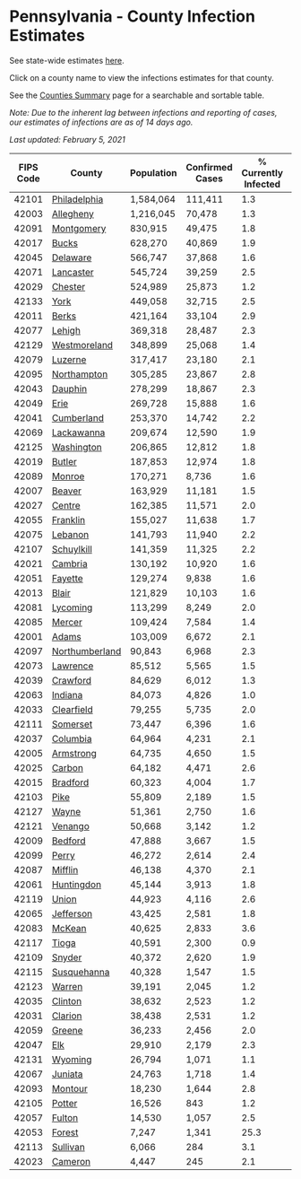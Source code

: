 # Pennsylvania - County Infection Estimates

See state-wide estimates [here](/infections/us-pa).

Click on a county name to view the infections estimates for that county.

See the [Counties Summary](/infections/summary-counties) page for a searchable and sortable table.

*Note: Due to the inherent lag between infections and reporting of cases, our estimates of infections are as of 14 days ago.*

*Last updated: February 5, 2021*

|   FIPS Code |                           County |   Population |   Confirmed Cases |   % Currently Infected |   % Total Infected |
|-------------|----------------------------------|--------------|-------------------|------------------------|--------------------|
|       42101 |     [Philadelphia](philadelphia) |    1,584,064 |           111,411 |                    1.3 |               27.0 |
|       42003 |           [Allegheny](allegheny) |    1,216,045 |            70,478 |                    1.3 |               18.4 |
|       42091 |         [Montgomery](montgomery) |      830,915 |            49,475 |                    1.8 |               21.4 |
|       42017 |                   [Bucks](bucks) |      628,270 |            40,869 |                    1.9 |               22.9 |
|       42045 |             [Delaware](delaware) |      566,747 |            37,868 |                    1.6 |               24.6 |
|       42071 |           [Lancaster](lancaster) |      545,724 |            39,259 |                    2.5 |               23.9 |
|       42029 |               [Chester](chester) |      524,989 |            25,873 |                    1.2 |               16.8 |
|       42133 |                     [York](york) |      449,058 |            32,715 |                    2.5 |               23.0 |
|       42011 |                   [Berks](berks) |      421,164 |            33,104 |                    2.9 |               27.7 |
|       42077 |                 [Lehigh](lehigh) |      369,318 |            28,487 |                    2.3 |               28.1 |
|       42129 |     [Westmoreland](westmoreland) |      348,899 |            25,068 |                    1.4 |               22.6 |
|       42079 |               [Luzerne](luzerne) |      317,417 |            23,180 |                    2.1 |               26.2 |
|       42095 |       [Northampton](northampton) |      305,285 |            23,867 |                    2.8 |               27.9 |
|       42043 |               [Dauphin](dauphin) |      278,299 |            18,867 |                    2.3 |               22.1 |
|       42049 |                     [Erie](erie) |      269,728 |            15,888 |                    1.6 |               18.2 |
|       42041 |         [Cumberland](cumberland) |      253,370 |            14,742 |                    2.2 |               18.6 |
|       42069 |         [Lackawanna](lackawanna) |      209,674 |            12,590 |                    1.9 |               21.0 |
|       42125 |         [Washington](washington) |      206,865 |            12,812 |                    1.8 |               19.1 |
|       42019 |                 [Butler](butler) |      187,853 |            12,974 |                    1.8 |               21.6 |
|       42089 |                 [Monroe](monroe) |      170,271 |             8,736 |                    1.6 |               19.4 |
|       42007 |                 [Beaver](beaver) |      163,929 |            11,181 |                    1.5 |               22.3 |
|       42027 |                 [Centre](centre) |      162,385 |            11,571 |                    2.0 |               21.2 |
|       42055 |             [Franklin](franklin) |      155,027 |            11,638 |                    1.7 |               24.5 |
|       42075 |               [Lebanon](lebanon) |      141,793 |            11,940 |                    2.2 |               28.5 |
|       42107 |         [Schuylkill](schuylkill) |      141,359 |            11,325 |                    2.2 |               26.1 |
|       42021 |               [Cambria](cambria) |      130,192 |            10,920 |                    1.6 |               26.0 |
|       42051 |               [Fayette](fayette) |      129,274 |             9,838 |                    1.6 |               23.8 |
|       42013 |                   [Blair](blair) |      121,829 |            10,103 |                    1.6 |               25.4 |
|       42081 |             [Lycoming](lycoming) |      113,299 |             8,249 |                    2.0 |               22.8 |
|       42085 |                 [Mercer](mercer) |      109,424 |             7,584 |                    1.4 |               21.7 |
|       42001 |                   [Adams](adams) |      103,009 |             6,672 |                    2.1 |               20.5 |
|       42097 | [Northumberland](northumberland) |       90,843 |             6,968 |                    2.3 |               23.9 |
|       42073 |             [Lawrence](lawrence) |       85,512 |             5,565 |                    1.5 |               20.3 |
|       42039 |             [Crawford](crawford) |       84,629 |             6,012 |                    1.3 |               22.1 |
|       42063 |               [Indiana](indiana) |       84,073 |             4,826 |                    1.0 |               17.9 |
|       42033 |         [Clearfield](clearfield) |       79,255 |             5,735 |                    2.0 |               22.2 |
|       42111 |             [Somerset](somerset) |       73,447 |             6,396 |                    1.6 |               27.2 |
|       42037 |             [Columbia](columbia) |       64,964 |             4,231 |                    2.1 |               22.2 |
|       42005 |           [Armstrong](armstrong) |       64,735 |             4,650 |                    1.5 |               22.4 |
|       42025 |                 [Carbon](carbon) |       64,182 |             4,471 |                    2.6 |               22.8 |
|       42015 |             [Bradford](bradford) |       60,323 |             4,004 |                    1.7 |               20.2 |
|       42103 |                     [Pike](pike) |       55,809 |             2,189 |                    1.5 |               15.8 |
|       42127 |                   [Wayne](wayne) |       51,361 |             2,750 |                    1.6 |               17.6 |
|       42121 |               [Venango](venango) |       50,668 |             3,142 |                    1.2 |               19.1 |
|       42009 |               [Bedford](bedford) |       47,888 |             3,667 |                    1.5 |               23.9 |
|       42099 |                   [Perry](perry) |       46,272 |             2,614 |                    2.4 |               17.6 |
|       42087 |               [Mifflin](mifflin) |       46,138 |             4,370 |                    2.1 |               29.4 |
|       42061 |         [Huntingdon](huntingdon) |       45,144 |             3,913 |                    1.8 |               27.6 |
|       42119 |                   [Union](union) |       44,923 |             4,116 |                    2.6 |               28.3 |
|       42065 |           [Jefferson](jefferson) |       43,425 |             2,581 |                    1.8 |               18.2 |
|       42083 |                 [McKean](mckean) |       40,625 |             2,833 |                    3.6 |               21.1 |
|       42117 |                   [Tioga](tioga) |       40,591 |             2,300 |                    0.9 |               17.6 |
|       42109 |                 [Snyder](snyder) |       40,372 |             2,620 |                    1.9 |               20.0 |
|       42115 |       [Susquehanna](susquehanna) |       40,328 |             1,547 |                    1.5 |               12.8 |
|       42123 |                 [Warren](warren) |       39,191 |             2,045 |                    1.2 |               16.2 |
|       42035 |               [Clinton](clinton) |       38,632 |             2,523 |                    1.2 |               20.7 |
|       42031 |               [Clarion](clarion) |       38,438 |             2,531 |                    1.2 |               20.5 |
|       42059 |                 [Greene](greene) |       36,233 |             2,456 |                    2.0 |               21.1 |
|       42047 |                       [Elk](elk) |       29,910 |             2,179 |                    2.3 |               22.3 |
|       42131 |               [Wyoming](wyoming) |       26,794 |             1,071 |                    1.1 |               12.7 |
|       42067 |               [Juniata](juniata) |       24,763 |             1,718 |                    1.4 |               23.2 |
|       42093 |               [Montour](montour) |       18,230 |             1,644 |                    2.8 |               32.4 |
|       42105 |                 [Potter](potter) |       16,526 |               843 |                    1.2 |               15.8 |
|       42057 |                 [Fulton](fulton) |       14,530 |             1,057 |                    2.5 |               22.6 |
|       42053 |                 [Forest](forest) |        7,247 |             1,341 |                   25.3 |               55.6 |
|       42113 |             [Sullivan](sullivan) |        6,066 |               284 |                    3.1 |               14.2 |
|       42023 |               [Cameron](cameron) |        4,447 |               245 |                    2.1 |               17.3 |